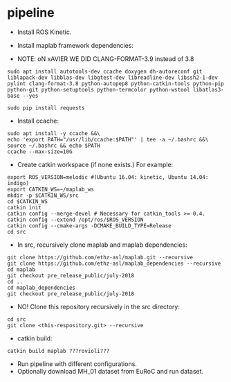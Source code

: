 # pipeline


- Install ROS Kinetic.
- Install maplab framework dependencies:

- NOTE: oN xAVIER WE DID CLANG-FORMAT-3.9 instead of 3.8
```
sudo apt install autotools-dev ccache doxygen dh-autoreconf git liblapack-dev libblas-dev libgtest-dev libreadline-dev libssh2-1-dev pylint clang-format-3.8 python-autopep8 python-catkin-tools python-pip python-git python-setuptools python-termcolor python-wstool libatlas3-base --yes

sudo pip install requests
```

- Install ccache:
```
sudo apt install -y ccache &&\
echo 'export PATH="/usr/lib/ccache:$PATH"' | tee -a ~/.bashrc &&\
source ~/.bashrc && echo $PATH
ccache --max-size=10G
```

- Create catkin workspace (if none exists.) For example:
```
export ROS_VERSION=melodic #(Ubuntu 16.04: kinetic, Ubuntu 14.04: indigo)
export CATKIN_WS=~/maplab_ws
mkdir -p $CATKIN_WS/src
cd $CATKIN_WS
catkin init
catkin config --merge-devel # Necessary for catkin_tools >= 0.4.
catkin config --extend /opt/ros/$ROS_VERSION
catkin config --cmake-args -DCMAKE_BUILD_TYPE=Release
cd src
```

- In src, recursively clone maplab and maplab dependencies:
```
git clone https://github.com/ethz-asl/maplab.git --recursive
git clone https://github.com/ethz-asl/maplab_dependencies --recursive
cd maplab
git checkout pre_release_public/july-2018
cd ..
cd maplab_dependencies
git checkout pre_release_public/july-2018

```

- NO! Clone this repository recursively in the src directory:
```
cd src
git clone <this-respository.git> --recursive
```

- catkin build:
```
catkin build maplab ???rovioli???
```

- Run pipeline with different configurations.
- Optionally download MH_01 dataset from EuRoC and run dataset.
